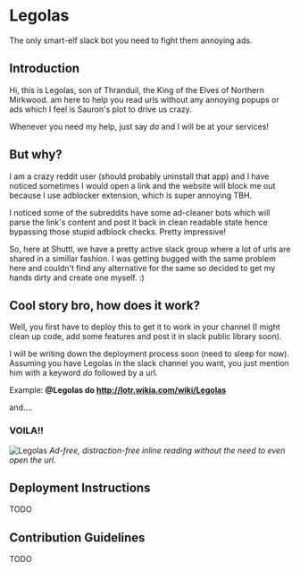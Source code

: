 # Legolas
The only smart-elf slack bot you need to fight them annoying ads.

## Introduction
Hi, this is Legolas, son of Thranduil, the King of the Elves of Northern Mirkwood. am here to help you read urls without any annoying popups or ads which I feel is Sauron's plot to drive us crazy. 

Whenever you need my help, just say _do <url>_ and I will be at your services!

## But why?
I am a crazy reddit user (should probably uninstall that app) and I have noticed sometimes I would open a link and the website will block me out because I use adblocker extension, which is super annoying TBH. 

I noticed some of the subreddits have some ad-cleaner bots which will parse the link's content and post it back in clean readable state hence bypassing those stupid adblock checks. Pretty impressive!

So, here at Shuttl, we have a pretty active slack group where a lot of urls are shared in a simillar fashion. I was getting bugged with the same problem here and couldn't find any alternative for the same so decided to get my hands dirty and create one myself. :)

## Cool story bro, how does it work?
Well, you first have to deploy this to get it to work in your channel (I might clean up code, add some features and post it in slack public library soon). 

I will be writing down the deployment process soon (need to sleep for now). Assuming you have Legolas in the slack channel you want, you just mention him with a keyword *do* followed by a url.

Example: **@Legolas do http://lotr.wikia.com/wiki/Legolas**

and....

### VOILA!!

![Legolas](https://i.imgur.com/xqB1CmO.png)
_Ad-free, distraction-free inline reading without the need to even open the url._


## Deployment Instructions
TODO

## Contribution Guidelines
TODO
